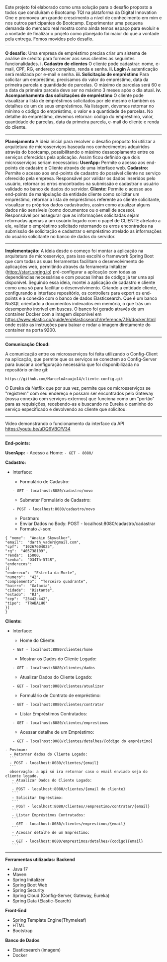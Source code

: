Este projeto foi elaborado como uma solução para o desafio proposto a todos que concluíram o Bootcamp TQI na plataforma da Digital Innovation One e promoveu um grande crescimento a nível de conhecimento em mim e nos outros participantes do Bootcamp. Experimentar uma pequena demanda do mercado real mostra como ainda temos espaço para evoluir e a vontade de finalizar o projeto como planejado foi maior do que a vontade pela entrega. Fomos movidos pelo desafio. 

---
**O desafio:**
Uma empresa de empréstimo precisa criar um sistema de análise de crédito para fornecer aos seus clientes as seguintes funcionalidades.
**i. Cadastro de clientes**
 O cliente pode cadastrar: nome, e-mail, CPF, RG, endereço completo, renda e senha.
**ii. Login**
  A autenticação será realizada por e-mail e senha.
**iii. Solicitação de empréstimo**
    Para solicitar um empréstimo, precisamos do valor do empréstimo, data da primeira parcela e quantidade de parcelas.
    O máximo de parcelas será 60 e a data da primeira parcela deve ser no máximo 3 meses após o dia atual.
**iv. Acompanhamento das solicitações de empréstimo**
 O cliente pode visualizar a lista de empréstimos solicitados por ele mesmo e também os detalhes de um de seus empréstimos.
    Na listagem, devemos retornar no mínimo o código do empréstimo, o valor e a quantidade de parcelas.
    No detalhe do empréstimo, devemos retornar: código do empréstimo, valor, quantidade de parcelas, data da primeira parcela, e-mail do cliente e renda do cliente.

---
   **Planejamento**
    A ideia inicial para resolver o desafio proposto foi utilizar a arquitetura de microsserviços baseada nos conhecimentos adquiridos através do bootcamp, possibilitando o máximo desacoplamento entre os serviços oferecidos pela aplicação. Assim ficou definido que dois microsserviços seriam necessários:
  **UserApp:**
  Permite o acesso aos end-points de cadastro e Cliente através de uma interface web.
  **Cadastro:**
  Permite o acesso aos end-points de cadastro do possível cliente no serviço oferecido pela empresa. 
  Responsável por validar os dados inseridos pelo usuário, retornar os erros encontrados na submissão e cadastrar o usuário validado no banco de dados do servidor. 
   **Cliente:**
  Permite o acesso aos end-points de manipulação da entidade cliente como solicitar um empréstimo, retornar a lista de empréstimos referente ao cliente solicitante, visualizar os próprios dados cadastrados, assim como atualizar alguns dados não sensíveis (como documentos ou o email de acesso). 
  Responsável por assegurar que as informações solicitadas sejam retornadas apenas a um usuário logado com o papel de CLIENTE atrelado a ele, validar o empréstimo solicitado retornando os erros encontrados na submissão de solicitação e cadastrar o empréstimo atrelado as informações do usuário solicitante no banco de dados do servidor.
 
---
**Implementação:**
A ideia desde o começo foi montar a aplicação na arquitetura de microsserviço, para isso escolhi o framework Spring Boot que com todas as suas ferramentas facilitam o desenvolvimento de aplicações web, permitindo através da ferramenta Initalizer (https://start.spring.io) pré-configurar a aplicação com todas as dependências necessárias e com poucas linhas de código já ter uma api disponível.
Seguindo essa ideia, montei a aplicação de cadastro e cliente como uma só para facilitar o desenvolvimento.
Criando a entidade cliente, configurando a interface repositório, os controllers para export os end-points e a conexão com o banco de dados Elasticsearch. Que é um banco NoSQL orientado a documentos indexados em memória, o que trás um desempenho incrível em buscas.
O banco foi gerado através de um container Docker com a imagem disponível em https://www.elastic.co/guide/en/elasticsearch/reference/7.16/docker.html onde estão as instruções para baixar e rodar a imagem diretamente do container na porta 9200.

---
**Comunicação Cloud:**

A comunicação entre os microsserviços foi feita utilizando o Config-Client na aplicação, que permite que os serviços se conectem ao Config-Server para buscar a configuração necessária que foi disponibilizada no repositório online git: 
```
https://github.com/MarceloAraujo14/cliente-config.git 
```
O Eureka da Netflix que por sua vez, permite que os microsserviços se "registrem" com seu endereço e possam ser encontrados pelo Gateway (nossa conexão com serviços externos) que funciona como um "portão" para as requisições, recebendo-as e buscando no Eureka o caminho do serviço especificado e devolvendo ao cliente que solicitou. 

---
Vídeo demonstrando o funcionamento da interface da API
https://youtu.be/uDQ6VBCfV34

---
  **End-points:**
  
**UserApp:** 
	- Acesso a Home: 
	```
	- GET - 8080/
	```

**Cadastro:**
   - Interface: 
	 - Formulário de Cadastro: 
	 ``` 
	 - GET - localhost:8080/cadastro/novo
	 ```
	 - Submeter Formulário de Cadastro: 
	 ```
	 - POST - localhost:8080/cadastro/novo
	 ```

	 - Postman:
	  - Enviar Dados no Body: POST - localhost:8080/cadastro/cadastrar
	  - Formato J-son: 
```
{ "nome":  "Anakin Skywalker",
"email":  "darth_vader@gmail.com",
"cpf":  "10267604025",
"rg":  "405738109",
"renda":  15000,
"senha":  "D34Th-5T4R",
"enderecos":  
[{
"endereco":  "Estrela da Morte",
"numero":  "42",
"complemento":  "Terceiro quadrante",
"bairro":  "Galaxia",
"cidade":  "Distante",
"estado":  "RJ",
"cep":  "23442-442",
"tipo":  "TRABALHO"
}]
}  
```
  
 **Cliente:**
   - Interface: 
	 - Home do Cliente: 
	 ```
	 - GET - localhost:8080/clientes/home 
	 ```
	 - Mostrar os Dados do Cliente Logado: 
	 ```
	 - GET - localhost:8080/clientes/dados
	 ```
	 - Atualizar Dados do Cliente Logado: 
	 ```
	 - GET - localhost:8080/clientes/atualizar
	 ```
	 - Formulário de Contrato de empréstimo: 
    
     ```
	 - GET - localhost:8080/clientes/contratar
	 ```
   
	 - Listar Empréstimos Contratados: 
	 ```
	 - GET - localhost:8080/clientes/emprestimos
	 ```
	 - Acessar detalhe de um Empréstimo: 
	 ```
	 - GET - localhost:8080/clientes/detalhes/{código do empréstimo}
	 ```
	- Postman: 
	  - Retornar dados do Cliente Logado: 
	  ```
	  - POST - localhost:8080/clientes/{email}
	  ```
	  observação: a api só ira retornar caso o email enviado seja do cliente logado. 
	   - Atualizar Dados do Cliente Logado: 
	   ```
	   - POST - localhost:8080/clientes/{email do cliente}
	   ```
	   - Solicitar Empréstimo: 
	   ```
	   - POST - localhost:8080/clientes//emprestimo/contratar/{email}
	   ```
	   - Listar Empréstimos Contratados: 
	   ```
	   - GET - localhost:8080/clientes/emprestimos/{email}
	   ```
	   - Acessar detalhe de um Empréstimo: 
	   ```
	   - GET - localhost:8080/emprestimos/detalhes/{codigo}{email}
	   ```
	 

---

**Ferramentas utilizadas:** 
**Backend**
 - Java 17
 - Maven
 - Spring Initalizer
 - Spring Boot Web
 - Spring Security
 - Spring Cloud (Config-Server, Gateway, Eureka)
 - Spring Data (Elastic-Search)
 
 **Front-End**
 - Spring Template Engine(Thymeleaf)
 - HTML
 - Bootstrap

**Banco de Dados**
- Elasticsearch (imagem)
- Docker
